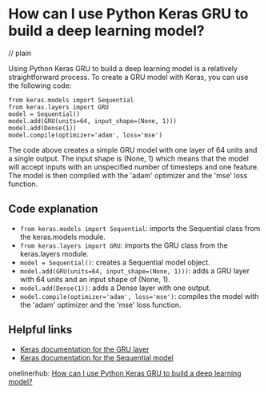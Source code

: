 # How can I use Python Keras GRU to build a deep learning model?
// plain

Using Python Keras GRU to build a deep learning model is a relatively straightforward process. To create a GRU model with Keras, you can use the following code:

```
from keras.models import Sequential
from keras.layers import GRU
model = Sequential()
model.add(GRU(units=64, input_shape=(None, 1)))
model.add(Dense(1))
model.compile(optimizer='adam', loss='mse')
```

The code above creates a simple GRU model with one layer of 64 units and a single output. The input shape is (None, 1) which means that the model will accept inputs with an unspecified number of timesteps and one feature. The model is then compiled with the 'adam' optimizer and the 'mse' loss function.

## Code explanation


- `from keras.models import Sequential`: imports the Sequential class from the keras.models module.
- `from keras.layers import GRU`: imports the GRU class from the keras.layers module.
- `model = Sequential()`: creates a Sequential model object.
- `model.add(GRU(units=64, input_shape=(None, 1)))`: adds a GRU layer with 64 units and an input shape of (None, 1).
- `model.add(Dense(1))`: adds a Dense layer with one output.
- `model.compile(optimizer='adam', loss='mse')`: compiles the model with the 'adam' optimizer and the 'mse' loss function.

## Helpful links

- [Keras documentation for the GRU layer](https://keras.io/layers/recurrent/#gru)
- [Keras documentation for the Sequential model](https://keras.io/models/sequential/)

onelinerhub: [How can I use Python Keras GRU to build a deep learning model?](https://onelinerhub.com/python-keras/how-can-i-use-python-keras-gru-to-build-a-deep-learning-model)